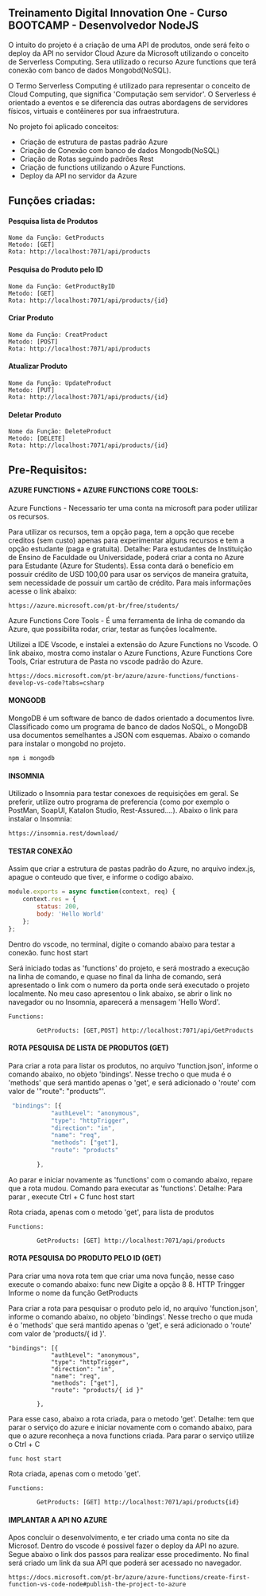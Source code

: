## Treinamento Digital Innovation One - Curso BOOTCAMP - Desenvolvedor NodeJS 

O intuito do projeto é a criação de uma API de produtos, onde será feito o deploy da API no servidor Cloud Azure da Microsoft utilizando o conceito de Serverless Computing. Sera utilizado o recurso Azure functions que terá conexão com banco de dados Mongobd(NoSQL).

O Termo Serverless Computing é utilizado para representar o conceito de Cloud Computing, que significa 'Computação sem servidor'. O Serverless é orientado a eventos e se diferencia das outras abordagens de servidores físicos, virtuais e contêineres por sua infraestrutura.

No projeto foi aplicado conceitos:
- Criação de estrutura de pastas padrão Azure
- Criação de Conexão com banco de dados Mongodb(NoSQL)
- Criação de Rotas seguindo padrões Rest
- Criação de functions utilizando o Azure Functions.
- Deploy da API no servidor da Azure

## Funções criadas:

#### Pesquisa lista de Produtos 
```
Nome da Função: GetProducts
Metodo: [GET]
Rota: http://localhost:7071/api/products

```

#### Pesquisa do Produto pelo ID 
```
Nome da Função: GetProductByID 
Metodo: [GET]
Rota: http://localhost:7071/api/products/{id}
```

#### Criar Produto
```
Nome da Função: CreatProduct
Metodo: [POST]
Rota: http://localhost:7071/api/products
```

#### Atualizar Produto
```
Nome da Função: UpdateProduct
Metodo: [PUT]
Rota: http://localhost:7071/api/products/{id}
```

#### Deletar Produto
```
Nome da Função: DeleteProduct
Metodo: [DELETE] 
Rota: http://localhost:7071/api/products/{id}
```


## Pre-Requisitos: 

#### AZURE FUNCTIONS + AZURE FUNCTIONS CORE TOOLS: 

Azure Functions - Necessario ter uma conta na microsoft para poder utilizar os recursos.

Para utilizar os recursos, tem a opção paga, tem a opção que recebe creditos (sem custo) apenas para experimentar alguns recursos e tem a opção estudante (paga e gratuita). 
Detalhe: Para estudantes de Instituição de Ensino de Faculdade ou Universidade, poderá criar a conta no Azure para Estudante (Azure for Students). Essa conta dará o benefício em possuir crédito de USD 100,00 para usar os serviços de maneira gratuita, sem necessidade de possuir um cartão de crédito. Para mais informações acesse o link abaixo: 

```
https://azure.microsoft.com/pt-br/free/students/
```

Azure Functions Core Tools - É uma ferramenta de linha de comando da Azure, que possibilita rodar, criar, testar as funções localmente.

Utilizei a IDE Vscode, e instalei a extensão do Azure Functions no Vscode.
O link abaixo, mostra como instalar o Azure Functions, Azure Functions Core Tools, Criar estrutura de Pasta no vscode padrão do Azure.

```
https://docs.microsoft.com/pt-br/azure/azure-functions/functions-develop-vs-code?tabs=csharp
```

#### MONGODB

MongoDB é um software de banco de dados orientado a documentos livre. Classificado como um programa de banco de dados NoSQL, o MongoDB usa documentos semelhantes a JSON com esquemas. 
Abaixo o comando para instalar o mongobd no projeto.

```
npm i mongodb
```

#### INSOMNIA
Utilizado o Insomnia para testar conexoes de requisições em geral. Se preferir, utilize outro programa de preferencia (como por exemplo o PostMan, SoapUI, Katalon Studio, Rest-Assured....). Abaixo o link para instalar o Insomnia:

```
https://insomnia.rest/download/
```

#### TESTAR CONEXÃO


Assim que criar a estrutura de pastas padrão do Azure, no arquivo index.js, apague o conteudo que tiver, e informe o codigo abaixo. 

```javascript
module.exports = async function(context, req) {
    context.res = {
        status: 200,
        body: 'Hello World'
    };
};
```

Dentro do vscode, no terminal, digite o comando abaixo para testar a conexão.
func host start

Será iniciado todas as 'functions' do projeto, e será mostrado a execução na linha de comando, e quase no final da linha de comando, será apresentado o link com o numero da porta onde será executado o projeto localmente. No meu caso apresentou o link abaixo, se abrir o link no navegador ou no Insomnia, aparecerá a mensagem 'Hello Word'.

```
Functions:

        GetProducts: [GET,POST] http://localhost:7071/api/GetProducts
```




#### ROTA PESQUISA DE LISTA DE PRODUTOS (GET)

Para criar a rota para listar os produtos, no arquivo 'function.json', informe o comando abaixo, no objeto 'bindings'. Nesse trecho o que muda é o 'methods' que será mantido apenas o 'get', e será adicionado o 'route' com valor de '"route": "products"'.

```javascript
 "bindings": [{
            "authLevel": "anonymous",
            "type": "httpTrigger",
            "direction": "in",
            "name": "req",
            "methods": ["get"],
            "route": "products"

        },
```

Ao parar e iniciar novamente as 'functions' com o comando abaixo, repare que a rota mudou.
Comando para executar as 'functions'. Detalhe: Para parar , execute Ctrl + C
func host start

Rota criada, apenas com o metodo 'get', para lista de produtos
```
Functions:

        GetProducts: [GET] http://localhost:7071/api/products
```

#### ROTA PESQUISA DO PRODUTO PELO ID (GET)

Para criar uma nova rota tem que criar uma nova função, nesse caso execute o comando abaixo:
func new
Digite a opção 8 
8. HTTP Tringger
Informe o nome da função 
GetProducts

Para criar a rota para pesquisar o produto pelo id, no arquivo 'function.json', informe o comando abaixo, no objeto 'bindings'.
Nesse trecho o que muda é o 'methods' que será mantido apenas o 'get', e será adicionado o 'route' com valor de 'products/{ id }'.

```
"bindings": [{
            "authLevel": "anonymous",
            "type": "httpTrigger",
            "direction": "in",
            "name": "req",
            "methods": ["get"],
            "route": "products/{ id }"

        },
```

Para esse caso, abaixo a rota criada, para o metodo 'get'. Detalhe: tem que parar o serviço do azure e iniciar novamente com o comando abaixo, para que o azure reconheça a nova functions criada. Para parar o serviço utilize o Ctrl + C

```
func host start
```


Rota criada, apenas com o metodo 'get'.
```
Functions:

        GetProducts: [GET] http://localhost:7071/api/products{id}
```

#### IMPLANTAR A API NO AZURE
Apos concluir o desenvolvimento, e ter criado uma conta no site da Microsof. Dentro do vscode é possivel fazer o deploy da API no azure.
Segue abaixo o link dos passos para realizar esse procedimento. No final será criado um link da sua API que poderá ser acessado no navegador.

```
https://docs.microsoft.com/pt-br/azure/azure-functions/create-first-function-vs-code-node#publish-the-project-to-azure
```






















